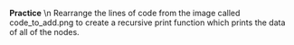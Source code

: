 ****Practice**** \n
Rearrange the lines of code from the image called code_to_add.png to create a recursive print function which prints the data of all of the nodes.
